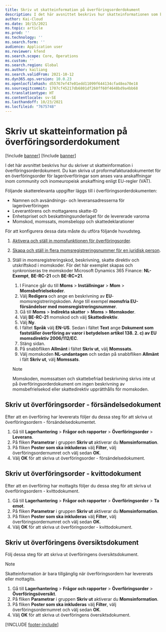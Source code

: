 ```yaml
---
title: Skriv ut skatteinformation på överföringsorderdokument
description: I det här avsnittet beskrivs hur skatteinformationen som bestäms av skatteberäkningstjänsten kan skrivas ut på överföringsorderdokument.
author: Kai-Cloud
ms.date: 10/15/2021
ms.topic: article
ms.prod: ''
ms.technology: ''
ms.search.form: ''
audience: Application user
ms.reviewer: kfend
ms.search.scope: Core, Operations
ms.custom: ''
ms.search.region: Global
ms.author: kailiang
ms.search.validFrom: 2021-10-12
ms.dyn365.ops.version: 10.0.23
ms.openlocfilehash: d55767ef47e01edd11099f644134cfa48ea70e18
ms.sourcegitcommit: 1707cf45217db6801df260ff60f4648bd9a4bb68
ms.translationtype: HT
ms.contentlocale: sv-SE
ms.lasthandoff: 10/23/2021
ms.locfileid: "7675748"
---
```

# <a name="print-tax-information-on-transfer-order-documents"></a>Skriv ut skatteinformation på överföringsorderdokument

[!include [banner](../../includes/banner.md)]
[!include [banner](../../includes/preview-banner.md)]

I det här avsnittet beskrivs hur du skriver ut skatteinformation i överföringsorderdokument. Du kan skriva ut proformafakturadokumentet för en överföringsorder för lageröverföringar som anses vara anskaffningar inom community och inomeuropeisk anskaffning enligt EU-regler (VAT). 

Följande skatterelevanta uppgifter läggs till i överföringsorderdokumenten:

- Namnen och avsändnings- och leveransadresserna för lageröverföringen
- Leverantörens och mottagarens skatte-ID
- Enhetspriset och beskattningsunderlaget för de levererade varorna
- Momskod, momssats, momsbelopp och skattedeklarationer

För att konfigurera dessa data måste du utföra följande huvudsteg.

1. [Aktivera och ställ in momsfunktionen för överföringsorder](tasks/Tax-feature-support-for-transfer-order.md).
2. [Skapa och ställ in flera momsregistreringsnummer för en juridisk person](emea-multiple-vat-registration-numbers.md).
3. Ställ in momsregistreringskod, beskrivning, skatte direktiv och utskriftskod i momskoder. För det här exemplet skapas och synkroniseras tre momskoder Microsoft Dynamics 365 Finance: **NL-Exempt**, **BE-RC-21** och **BE-RC+21**.

    1. I Finance går du till **Moms** \> **Inställningar** \> **Mom** \> **Momsbefrielsekoder**.
    2. Välj **Redigera** och ange en beskrivning av **EU**-momsregistreringskoden. Ange till exempel **momsfria EU-försändelser med momsregistreringsnummer**.
    3. Gå till **Moms** \> **Indirekta skatter** \> **Moms** \> **Momskoder**.
    4. Välj **BE-RC-21** momskod och välj **Skattedirektiv**.
    5. Välj **Ny**.
    6. I fältet **Språk** välj **EN-US**. Sedan i fältet **Text** ange **Dokument som fastställer överföring av varor i betydelsen artikel 138. 2. c) av EU momsdirektiv 2006/112/EC**.
    7. Stäng sidan.
    8. På snabbfliken **Allmänt** i fältet **Skriv ut**, välj **Momssats**.
    8. Välj momskoden **NL-undantagen** och sedan på snabbfliken **Allmänt** i fält **Skriv ut**, välj **Momssats**.

    > [!NOTE] 
    > Momskoden, momssatsen och skattebefriad beskrivning skrivs inte ut på överföringsorderdokument om ingen beskrivning av momsbefrielsekod eller skattedirektiv upprätthålls för momskoden.

## <a name="print-the-transfer-order---shipment-document"></a>Skriv ut överföringsorder - försändelsedokument

Efter att en överföring har levererats följer du dessa steg för att skriva ut överföringsordern - försändelsedokumentet.

1. Gå till **Lagerhantering** \> **Frågor och rapporter** \> **Överföringsorder** \> **Leverans**.
2. På fliken **Parametrar** i gruppen **Skriv ut** aktiverar du **Momsinformation**.
3. På fliken **Poster som ska inkluderas** välj **Filter**, välj överföringsordernumret och välj sedan **OK**.
4. Välj **OK** för att skriva ut överföringsorder - försändelsedokument.

## <a name="print-the-transfer-order---receipt-document"></a>Skriv ut överföringsorder - kvittodokument

Efter att en överföring har mottagits följer du dessa steg för att skriva ut överföringsordern - kvittodokument.

1. Gå till **Lagerhantering** \> **Frågor och rapporter** \> **Överföringsorder** \> **Ta emot**.
2. På fliken **Parametrar** i gruppen **Skriv ut** aktiverar du **Momsinformation**.
3. På fliken **Poster som ska inkluderas** välj **Filter**, välj överföringsordernumret och välj sedan **OK**.
4. Välj **OK** för att skriva ut överföringsorder - kvittodokument.

## <a name="print-the-transfer-overview-document"></a>Skriv ut överföringens översiktsdokument

Följ dessa steg för att skriva ut överföringens översiktsdokument.

> [!NOTE]
> Skatteinformation är bara tillgänglig när överföringsordern har levererats eller mottagits.

1. Gå till **Lagerhantering** \> **Frågor och rapporter** \> **Överföringsorder** \> **Överföringsöversikt**.
2. På fliken **Parametrar** i gruppen **Skriv ut** aktiverar du **Momsinformation**.
3. På fliken **Poster som ska inkluderas** välj **Filter**, välj överföringsordernumret och välj sedan **OK**.
4. Välj **OK** för att skriva ut överföringens översiktsdokument.

[!INCLUDE [footer-include](../../includes/footer-banner.md)]
